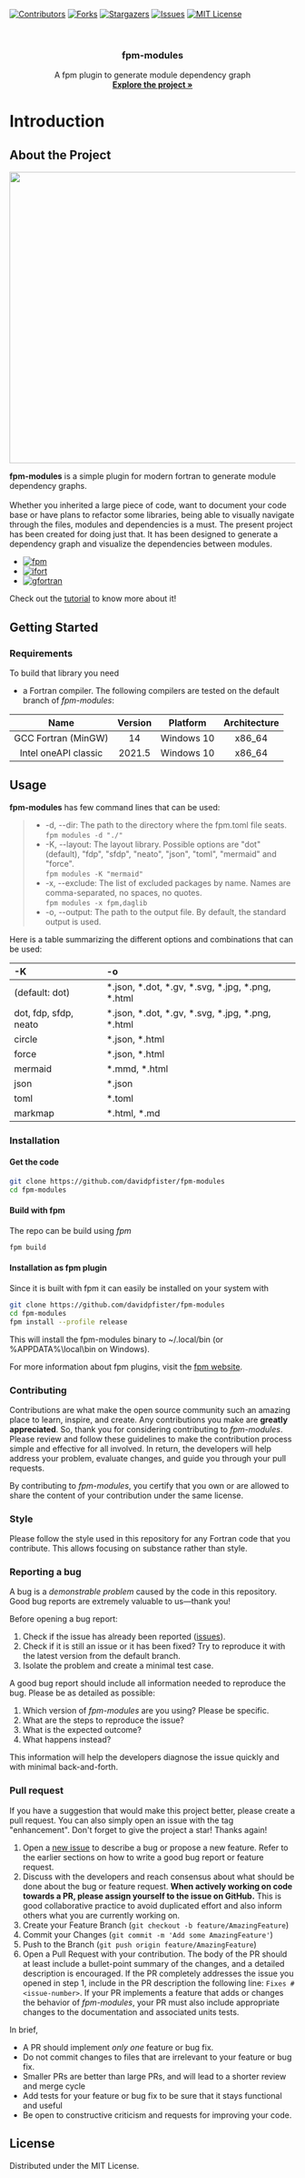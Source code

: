 <a id="readme-top"></a>

[![Contributors][contributors-shield]][contributors-url]
[![Forks][forks-shield]][forks-url]
[![Stargazers][stars-shield]][stars-url]
[![Issues][issues-shield]][issues-url]
[![MIT License][license-shield]][license-url]

<!-- PROJECT LOGO -->
<br />
<div align="center">
  <h3 align="center">fpm-modules</h3>

  <p align="center">
    A fpm plugin to generate module dependency graph
    <br />
    <a href="https://github.com/davidpfister/fpm-modules"><strong>Explore the project »</strong></a>
    <br />
  </p>
</div>

# Introduction
<!-- ABOUT THE PROJECT -->
## About the Project
<center>
<p align="center">
  <img src="https://github.com/davidpfister/fpm-modules/blob/master/.dox/images/force.gif?raw=true" width="512" height="512">
</p>
</center>

**fpm-modules** is a simple plugin for modern fortran to generate module dependency graphs.
<br><br>
Whether you inherited a large piece of code, want to document your code base or have plans to refactor some libraries, being able to visually navigate through the files, modules and dependencies is a must. 
The present project has been created for doing just that. It has been designed to generate a dependency graph and visualize the dependencies between modules. 

* [![fpm][fpm]][fpm-url]
* [![ifort][ifort]][ifort-url]
* [![gfortran][gfortran]][gfortran-url]

Check out the [tutorial](./.dox/tutorial.md) to know more about it!

<!-- GETTING STARTED -->
## Getting Started

### Requirements

To build that library you need

- a Fortran compiler. The following compilers are tested on the default branch of _fpm-modules_:

<center>

| Name |	Version	| Platform	| Architecture |
|:--:|:--:|:--:|:--:|
| GCC Fortran (MinGW) | 14 | Windows 10 | x86_64 |
| Intel oneAPI classic	| 2021.5	| Windows 10 |	x86_64 |

</center>

<!-- USAGE EXAMPLES -->
## Usage

**fpm-modules** has few command lines that can be used: 

>- -d, --dir: The path to the directory where the fpm.toml file seats. </br>
> ```fpm modules -d "./"```
>- -K, --layout: The layout library. Possible options are "dot" (default), "fdp", "sfdp", "neato", "json", "toml", "mermaid" and "force".</br>
> ```fpm modules -K "mermaid"``` 
>- -x, --exclude: The list of excluded packages by name.  Names are comma-separated, no spaces, no quotes.</br>
> ```fpm modules -x fpm,daglib```
>- -o, --output: The path to the output file. By default, the standard output is used.

Here is a table summarizing the different options and combinations that can be used:


|-K|-o|
|:---|:---|
|(default: dot)|*.json, *.dot, *.gv, *.svg, *.jpg, *.png, *.html|
|dot, fdp, sfdp, neato|*.json, *.dot, *.gv, *.svg, *.jpg, *.png, *.html|
|circle|*.json, *.html|
|force|*.json, *.html|
|mermaid|*.mmd, *.html|
|json|*.json|
|toml|*.toml|
|markmap|*.html, *.md|

### Installation

#### Get the code
```bash
git clone https://github.com/davidpfister/fpm-modules
cd fpm-modules
```

#### Build with fpm

The repo can be build using _fpm_
```bash
fpm build
```

#### Installation as fpm plugin

Since it is built with fpm it can easily be installed on your system with
```bash
git clone https://github.com/davidpfister/fpm-modules
cd fpm-modules
fpm install --profile release
```
This will install the fpm-modules binary to ~/.local/bin (or %APPDATA%\local\bin on Windows).

For more information about fpm plugins, visit the [fpm website](https://fpm.fortran-lang.org/tutorial/plugins.html).

<!-- CONTRIBUTING -->
### Contributing

Contributions are what make the open source community such an amazing place to learn, inspire, and create. Any contributions you make are **greatly appreciated**. So, thank you for considering contributing to _fpm-modules_.
Please review and follow these guidelines to make the contribution process simple and effective for all involved. In return, the developers will help address your problem, evaluate changes, and guide you through your pull requests.

By contributing to _fpm-modules_, you certify that you own or are allowed to share the content of your contribution under the same license.

### Style

Please follow the style used in this repository for any Fortran code that you contribute. This allows focusing on substance rather than style.

### Reporting a bug

A bug is a *demonstrable problem* caused by the code in this repository.
Good bug reports are extremely valuable to us—thank you!

Before opening a bug report:

1. Check if the issue has already been reported
   ([issues](https://github.com/davidpfister/fpm-modules/issues)).
2. Check if it is still an issue or it has been fixed?
   Try to reproduce it with the latest version from the default branch.
3. Isolate the problem and create a minimal test case.

A good bug report should include all information needed to reproduce the bug.
Please be as detailed as possible:

1. Which version of _fpm-modules_ are you using? Please be specific.
2. What are the steps to reproduce the issue?
3. What is the expected outcome?
4. What happens instead?

This information will help the developers diagnose the issue quickly and with
minimal back-and-forth.

### Pull request

If you have a suggestion that would make this project better, please create a pull request. You can also simply open an issue with the tag "enhancement".
Don't forget to give the project a star! Thanks again!
1. Open a [new issue](https://github.com/davidpfister/fpm-modules/issues/new) to
   describe a bug or propose a new feature.
   Refer to the earlier sections on how to write a good bug report or feature    request.
2. Discuss with the developers and reach consensus about what should be done about the bug or feature request.
   **When actively working on code towards a PR, please assign yourself to the
   issue on GitHub.**
   This is good collaborative practice to avoid duplicated effort and also inform others what you are currently working on.
3. Create your Feature Branch (```git checkout -b feature/AmazingFeature```)
4. Commit your Changes (```git commit -m 'Add some AmazingFeature'```)
5. Push to the Branch (```git push origin feature/AmazingFeature```)
6. Open a Pull Request with your contribution.
   The body of the PR should at least include a bullet-point summary of the
   changes, and a detailed description is encouraged.
   If the PR completely addresses the issue you opened in step 1, include in
   the PR description the following line: ```Fixes #<issue-number>```. If your PR implements a feature that adds or changes the behavior of _fpm-modules_,
   your PR must also include appropriate changes to the documentation and associated units tests.

In brief, 
* A PR should implement *only one* feature or bug fix.
* Do not commit changes to files that are irrelevant to your feature or bug fix.
* Smaller PRs are better than large PRs, and will lead to a shorter review and
  merge cycle
* Add tests for your feature or bug fix to be sure that it stays functional and useful
* Be open to constructive criticism and requests for improving your code.


<!-- LICENSE -->
## License

Distributed under the MIT License.

<!-- MARKDOWN LINKS & IMAGES -->
[contributors-shield]: https://img.shields.io/github/contributors/davidpfister/fpm-modules.svg?style=for-the-badge
[contributors-url]: https://github.com/davidpfister/fpm-modules/graphs/contributors
[forks-shield]: https://img.shields.io/github/forks/davidpfister/fpm-modules.svg?style=for-the-badge
[forks-url]: https://github.com/davidpfister/fpm-modules/network/members
[stars-shield]: https://img.shields.io/github/stars/davidpfister/fpm-modules.svg?style=for-the-badge
[stars-url]: https://github.com/davidpfister/fpm-modules/stargazers
[issues-shield]: https://img.shields.io/github/issues/davidpfister/fpm-modules.svg?style=for-the-badge
[issues-url]: https://github.com/davidpfister/fpm-modules/issues
[license-shield]: https://img.shields.io/github/license/davidpfister/fpm-modules.svg?style=for-the-badge
[license-url]: https://github.com/davidpfister/fpm-modules/master/LICENSE
[gfortran]: https://img.shields.io/badge/gfortran-000000?style=for-the-badge&logo=gnu&logoColor=white
[gfortran-url]: https://gcc.gnu.org/wiki/GFortran
[ifort]: https://img.shields.io/badge/ifort-000000?style=for-the-badge&logo=Intel&logoColor=61DAFB
[ifort-url]: https://www.intel.com/content/www/us/en/developer/tools/oneapi/fortran-compiler.html
[fpm]: https://img.shields.io/badge/fpm-000000?style=for-the-badge&logo=Fortran&logoColor=734F96
[fpm-url]: https://fpm.fortran-lang.org/
